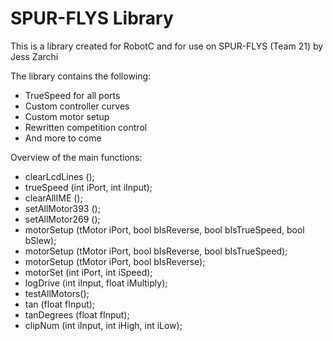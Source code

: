 # SPUR-FLYS Library

This is a library created for RobotC and for use on SPUR-FLYS (Team 21) by Jess Zarchi

The library contains the following:
  - TrueSpeed for all ports
  - Custom controller curves
  - Custom motor setup
  - Rewritten competition control
  - And more to come
  
Overview of the main functions:
  - clearLcdLines ();
  - trueSpeed (int iPort, int iInput);
  - clearAllIME ();
  - setAllMotor393 ();
  - setAllMotor269 ();
  - motorSetup (tMotor iPort, bool bIsReverse, bool bIsTrueSpeed, bool bSlew);
  - motorSetup (tMotor iPort, bool bIsReverse, bool bIsTrueSpeed);
  - motorSetup (tMotor iPort, bool bIsReverse);
  - motorSet (int iPort, int iSpeed);
  - logDrive (int iInput, float iMultiply);
  - testAllMotors();
  - tan (float fInput);
  - tanDegrees (float fInput);
  - clipNum (int iInput, int iHigh, int iLow);
